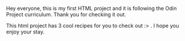 Hey everyone, this is my first HTML project and it is following the Odin Project curriculum. Thank you for checking it out.

This html project has 3 cool recipes for you to check out :> . I hope you enjoy your stay.